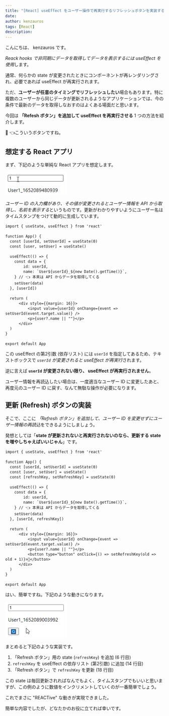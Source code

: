 ```yaml
---
title: "[React] useEffect をユーザー操作で再実行するリフレッシュボタンを実装する"
date: 
author: kenzauros
tags: [React]
description: 
---
```


こんにちは、 kenzauros です。

*Reack hooks で非同期にデータを取得してデータを表示するには useEffect を使用*します。

通常、何らかの state が変更されたときにコンポーネントが再レンダリングされ、必要であれば useEffect が再実行されます。

ただ、**ユーザーが任意のタイミングでリフレッシュしたい**場合もあります。特に複数のユーザーから同じデータが更新されるようなアプリケーションでは、今の条件で最新のデータを取得しなおすのはよくある場面だと思います。

今回は **「Refesh ボタン」を追加して useEffect を再実行させる** 1 つの方法を紹介します。

🔄 👈こういうボタンですね。

## 想定する React アプリ

まず、下記のような単純な React アプリを想定します。

![](images/app_before.gif "元のApp")

*ユーザー ID の入力欄があり、その値が変更されるとユーザー情報を API から取得し、名前を表示する*というものです。更新がわかりやすいようにユーザー名はタイムスタンプをつけて動的に生成しています。

```js{numberLines:1}:title=元のApp
import { useState, useEffect } from 'react'

function App() {
  const [userId, setUserId] = useState(0)
  const [user, setUser] = useState()

  useEffect(() => {
    const data = {
        id: userId,
        name: `User${userId}_${new Date().getTime()}`,
    } // 👈 本来は API からデータを取得してくる
    setUser(data)
  }, [userId])

  return (
      <div style={{margin: 16}}>
          <input value={userId} onChange={event => setUserId(event.target.value)} />
          <p>{user?.name || ""}</p>
      </div>
  )
}

export default App
```

この useEffect の第2引数 (依存リスト) には `userId` を指定してあるため、テキストボックスで *`userId` が変更されると useEffect が再実行*されます。

逆に言えば **`userId` が変更されない限り、 useEffect が再実行されません**。

ユーザー情報を再読込したい場合は、一度適当なユーザー ID に変更したあと、再度元のユーザー ID に戻す、なんて無駄な操作が必要になります。

## 更新 (Refresh) ボタンの実装

そこで、ここに *「Refresh ボタン」を追加して、ユーザー ID を変更せずにユーザー情報の再読込*をできるようにしましょう。

発想としては「**state が更新されないと再実行されないのなら、更新する state を増やしちゃえばいいじゃん**」です。

```js{numberLines:1}{6,14,20}:title=Refreshボタン追加後のApp
import { useState, useEffect } from 'react'

function App() {
  const [userId, setUserId] = useState(0)
  const [user, setUser] = useState()
  const [refreshKey, setRefreshKey] = useState(0)

  useEffect(() => {
    const data = {
        id: userId,
        name: `User${userId}_${new Date().getTime()}`,
    } // 👈 本来は API からデータを取得してくる
    setUser(data)
  }, [userId, refreshKey])

  return (
      <div style={{margin: 16}}>
          <input value={userId} onChange={event => setUserId(event.target.value)} />
          <p>{user?.name || ""}</p>
          <button type="button" onClick={() => setRefreshKey(old => old + 1)}>🔄</button>
      </div>
  )
}

export default App
```

はい、簡単ですね。下記のような動きになります。

![](images/app_after.gif "Refreshボタン追加後のApp")

まとめると下記のような実装です。

1. 「Refresh ボタン」用の state (`refreshKey`) を追加 (6 行目)
2. `refreshKey` を useEffect の依存リスト (第2引数) に追加 (14 行目)
3. 「Refresh ボタン」で `refreshKey` を更新 (18 行目)

この state は毎回更新されればなんでもよく、タイムスタンプでもいいと思いますが、この例のように数値をインクリメントしていくのが一番簡単でしょう。

これでまさに "REACTive" な動きが実現できました。

簡単な内容でしたが、どなたかのお役に立てれば幸いです。
